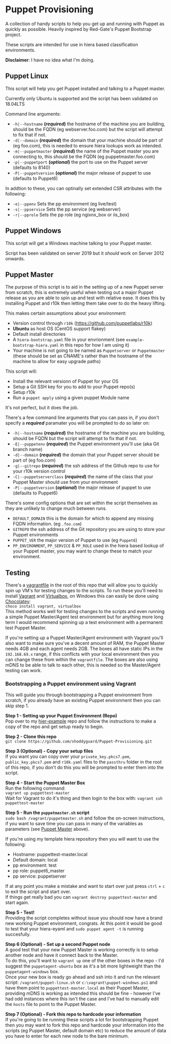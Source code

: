 # Puppet Provisioning
A collection of handy scripts to help you get up and running with Puppet as quickly as possible.
Heavily inspired by Red-Gate's Puppet Bootstrap project.

These scripts are intended for use in hiera based classification environments.

**Disclaimer**: I have no idea what I'm doing.

## Puppet Linux
This script will help you get Puppet installed and talking to a Puppet master.

Currently only Ubuntu is supported and the script has been validated on 18.04LTS

Command line arguments:
* `-h|--hostname` **(*required*)** the hostname of the machine you are building, should be the FQDN (eg webserver.foo.com) but the script will attempt to fix that if not.
* `-d|--domain` **(*required*)** the domain that your machine should be part of (eg foo.com), this is needed to ensure hiera lookups work as intended.
* `-m|--puppetmaster` **(*required*)** the name of the Puppet master you are connecting to, this should be the FQDN (eg puppetmaster.foo.com)
* `-p|--puppetport` **(*optional*)** the port to use on the Puppet server (defaults to 8140)
* `-P|--puppetversion` **(*optional*)** the major release of puppet to use (defaults to Puppet6)

In addtion to these, you can optinally set extended CSR attributes with the following:
* `-e|--ppenv` Sets the pp environment (eg live/test)
* `-s|--ppservice` Sets the pp service (eg webserver)
* `-r|--pprole` Sets the pp role (eg ngixnx_box or iis_box)

## Puppet Windows
This script will get a Windows machine talking to your Puppet master.

Script has been validated on server 2019 but it *should* work on Server 2012 onwards.


## Puppet Master 
The purpose of this script is to aid in the setting up of a new Puppet server from scratch, this is extremely useful when testing out a major Puppet release as you are able to spin up and test with relative ease.
It does this by installing Puppet and r10k then letting them take over to do the heavy lifting.

This makes certain assumptions about your environment:
* Version control through `r10k` (https://github.com/puppetlabs/r10k)
* **Ubuntu** as host OS (CentOS support flakey)
* Default install directories
* A `hiera-bootstrap.yaml` file in your envrionment (see `example-bootstrap-hiera.yaml` in this repo for how I am using it)
* Your machine is not going to be named as `Puppetserver` or `Puppetmaster` (these should be set as CNAME's rather than the hostname of the machine to allow for easy upgrade paths)

This script will:
* Install the relevant versionn of Puppet for your OS
* Setup a Git SSH key for you to add to your Puppet repo(s)
* Setup r10k
* Run a `puppet apply` using a given puppet Module name

It's not perfect, but it does the job.

There's a few command line arguments that you can pass in, if you don't specify a ***required*** paramater you will be prompted to do so later on:
* `-h|--hostname` **(*required*)** the hostname of the machine you are building, should be FQDN but the script will attempt to fix that if not.
* `-E|--puppetenv` **(*required*)** the Puppet environment you'll use (aka Git branch name)
* `-d|--domain` **(*required*)** the domain that your Puppet server should be part of (eg foo.com)
* `-g|--gitrepo` **(*required*)** the ssh address of the Github repo to use for your r10k version control
* `-C|--puppetserverclass` **(*required*)** the name of the class that your Puppet Master should use from your environment
* `-P|--puppetversion` **(*optional*)** the major release of puppet to use (defaults to Puppet6)

There's some config options that are set within the script themselves as they are unlikely to change much between runs.
* `DEFAULT_DOMAIN` this is the domain for which to append any missing FQDN information. (eg `.foo.com`)
* `GITREPO` the ssh address of the Git repository you are using to store your Puppet environments
* `PUPPET_VER` the major version of Puppet to use (eg `Puppet6`)
* `PP_ENVIRONMENT`, `PP_SERVICE` & `PP_ROLE` used in the hiera based lookup of your Puppet master, you may want to change these to match your environment.

## Testing
There's a [vagrantfile](vagrantfile) in the root of this repo that will allow you to quickly spin up VM's for testing changes to the scripts.
To run these you'll need to install [Vagrant](https://www.vagrantup.com/intro/index.html) and [Virtualbox](https://www.virtualbox.org/), on Windows this can easily be done using [Chocolatey](https://chocolatey.org/):  
`choco install vagrant, virtualbox`  
This method works well for testing changes to the scripts and even running a simple Puppet Master/Agent test environment but for anything more long term I would recommend spinning up a test environment with a permanent test Puppet Master.

If you're setting up a Puppet Master/Agent environment with Vagrant you'll also want to make sure you've a decent amount of RAM, the Puppet Master needs 4GB and each agent needs 2GB.
The boxes all have static IPs in the `192.168.69.x` range, if this conflicts with your local environment then you can change these from within the `vagrantfile`.
The boxes are also using mDNS to be able to talk to each other, this is needed so the Master/Agent testing can work. 

### Bootstrapping a Puppet environment using Vagrant
This will guide you through bootstrapping a Puppet environment from scratch, if you already have an existing Puppet environment then you can skip step 1.

**Step 1 - Setting up your Puppet Environment (Repo)**  
Pop over to my [hier-example](https://github.com/shoddyguard/puppet_hiera_example) repo and follow the instructions to make a copy of the repo and get setup ready to begin.

**Step 2 - Clone this repo**  
`git clone https://github.com/shoddyguard/Puppet-Provisioning.git`

**Step 3 (Optional) - Copy your setup files**  
If you want you can copy over your `private_key.pkcs7.pem`, `public_key.pkcs7.pem` and `r10k.yaml` files to the `passthru` folder in the root of this repo, if you don't do this you will be prompted to enter them into the script.

**Step 4 - Start the Puppet Master Box**  
Run the following command:  
`vagrant up puppettest-master`  
Wait for Vagrant to do it's thing and then login to the box with:
`vagrant ssh puppettest-master`

**Step 5 - Run the `puppetmaster.sh` script**  
`sudo bash /vagrant/puppetmaster.sh` and follow the on-screen instructions, if you want to save time you can pass in many of the variables as parameters (see [Puppet Master](#puppet-master) above).

If you're using my template hiera repository then you will want to use the following:
* Hostname: puppettest-master.local
* Default domain: local
* pp environment: test
* pp role: puppet6_master
* pp service: puppetserver

If at any point you make a mistake and want to start over just press `ctrl` + `c` to exit the script and start over.  
If things get really bad you can `vagrant destroy puppettest-master` and start again.

**Step 5 - Test!**  
Providing the script completes without issue you should now have a brand new working Puppet environment, congrats.
At this point it would be good to test that your hiera-eyaml and `sudo puppet agent -t` is running succesfully.

**Step 6 (Optional) - Set up a second Puppet node**  
A good test that your new Puppet Master is working correctly is to setup another node and have it connect back to the Master.  
To do this, you'll want to `vagrant up` one of the other boxes in the repo - I'd suggest the `puppetagent-ubuntu` box as it's a bit more lightweight than the `puppetagent-windows` box.  
Once your new box is ready go ahead and ssh into it and run the relevant script: `/vagrant/puppet-linux.sh` or `c:\vagrant\puppet-windows.ps1` and have them point to `puppettest-master.local` as their Puppet Master, providing mDNS is working as intended this should be fine - however I've had odd instances where this isn't the case and I've had to manually edit the `hosts` file to point to the Puppet Master.

**Step 7 (Optional) - Fork this repo to hardcode your information**  
If you're going to be running these scripts a lot for bootstrapping Puppet then you may want to fork this repo and hardcode your information into the scripts (eg Puppet Master, default domain etc) to reduce the amount of data you have to enter for each new node to the bare minimum.